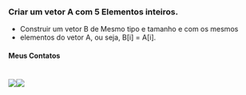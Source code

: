 ###    Criar um vetor A com 5 Elementos inteiros. 
* Construir um vetor B de Mesmo tipo e tamanho e com os mesmos
*  elementos do vetor A, ou seja, B[i] = A[i].

#### Meus Contatos
# <a href = "mailto:joaodedeusrsfilho@gmail.com"><img src="https://img.shields.io/badge/-Gmail-%23333?style=for-the-badge&logo=gmail&logoColor=white" target="_blank"></a><a href="https://www.linkedin.com/in/joaodedeusrsfilho" target="_blank"><img src="https://img.shields.io/badge/-LinkedIn-%230077B5?style=for-the-badge&logo=linkedin&logoColor=white" target="_blank"></a> 
